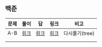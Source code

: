 ## 백준

| 문제 | 풀이     | 답       | 링크     | 비고           |
| ---- | -------- | -------- | -------- | -------------- |
| A-B  | [링크]() | [링크]() | [링크]() | 다시풀기(tree) |
|      |          |          |          |                |
|      |          |          |          |                |

